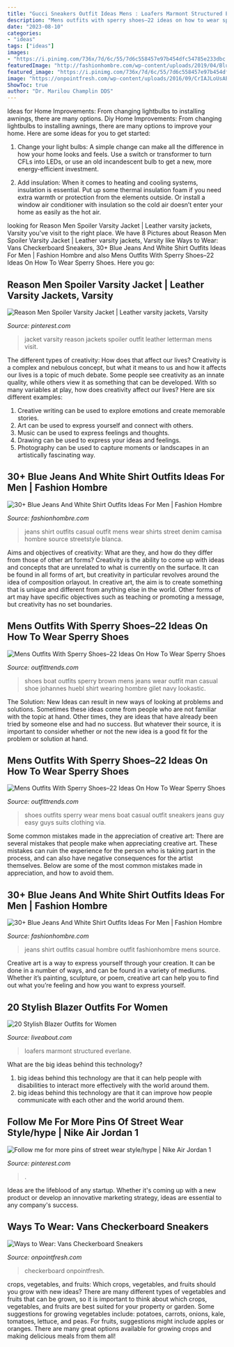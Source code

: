 ```yaml
---
title: "Gucci Sneakers Outfit Ideas Mens : Loafers Marmont Structured Everlane"
description: "Mens outfits with sperry shoes–22 ideas on how to wear sperry shoes"
date: "2023-08-10"
categories:
- "ideas"
tags: ["ideas"]
images:
- "https://i.pinimg.com/736x/7d/6c/55/7d6c558457e97b454dfc54785e233dbc.jpg"
featuredImage: "http://fashionhombre.com/wp-content/uploads/2019/04/Blue-Jeans-White-Shirt-Outfits-Ideas-For-Men-3-1.jpg"
featured_image: "https://i.pinimg.com/736x/7d/6c/55/7d6c558457e97b454dfc54785e233dbc.jpg"
image: "https://onpointfresh.com/wp-content/uploads/2016/09/CrIAJLoUsAEyoRN.jpg"
ShowToc: true
author: "Dr. Marilou Champlin DDS"
---
```



Ideas for Home Improvements: From changing lightbulbs to installing awnings, there are many options.
Diy Home Improvements: From changing lightbulbs to installing awnings, there are many options to improve your home. Here are some ideas for you to get started: 
1. Change your light bulbs: A simple change can make all the difference in how your home looks and feels. Use a switch or transformer to turn CFLs into LEDs, or use an old incandescent bulb to get a new, more energy-efficient investment. 

2. Add insulation: When it comes to heating and cooling systems, insulation is essential. Put up some thermal insulation foam if you need extra warmth or protection from the elements outside. Or install a window air conditioner with insulation so the cold air doesn’t enter your home as easily as the hot air. 


	

		
looking for Reason Men Spoiler Varsity Jacket | Leather varsity jackets, Varsity you've visit to the right place. We have 8 Pictures about Reason Men Spoiler Varsity Jacket | Leather varsity jackets, Varsity like Ways to Wear: Vans Checkerboard Sneakers, 30+ Blue Jeans And White Shirt Outfits Ideas For Men | Fashion Hombre and also Mens Outfits With Sperry Shoes–22 Ideas On How To Wear Sperry Shoes. Here you go:
		
    
## Reason Men Spoiler Varsity Jacket | Leather Varsity Jackets, Varsity

<img loading=lazy src="https://i.pinimg.com/736x/7d/6c/55/7d6c558457e97b454dfc54785e233dbc.jpg" onerror="this.onerror=null;this.src='https://tse2.mm.bing.net/th?id=OIP.CcBCpK4sgvsQ4r7r72cmUQHaKz&amp;pid=15.1';" alt="Reason Men Spoiler Varsity Jacket | Leather varsity jackets, Varsity">

_Source: pinterest.com_

>jacket varsity reason jackets spoiler outfit leather letterman mens visit. 

	

The different types of creativity: How does that affect our lives?
Creativity is a complex and nebulous concept, but what it means to us and how it affects our lives is a topic of much debate. Some people see creativity as an innate quality, while others view it as something that can be developed. With so many variables at play, how does creativity affect our lives? Here are six different examples: 
1. Creative writing can be used to explore emotions and create memorable stories.
2. Art can be used to express yourself and connect with others.
3. Music can be used to express feelings and thoughts.
4. Drawing can be used to express your ideas and feelings.
5. Photography can be used to capture moments or landscapes in an artistically fascinating way. 

    
## 30+ Blue Jeans And White Shirt Outfits Ideas For Men | Fashion Hombre

<img loading=lazy src="http://fashionhombre.com/wp-content/uploads/2019/04/Blue-Jeans-White-Shirt-Outfits-Ideas-For-Men-3-1.jpg" onerror="this.onerror=null;this.src='https://tse1.mm.bing.net/th?id=OIP.bYS52LXV3SG2QUwE2MIGWwHaLH&amp;pid=15.1';" alt="30+ Blue Jeans And White Shirt Outfits Ideas For Men | Fashion Hombre">

_Source: fashionhombre.com_

>jeans shirt outfits casual outfit mens wear shirts street denim camisa hombre source streetstyle blanca. 

	

Aims and objectives of creativity: What are they, and how do they differ from those of other art forms?
Creativity is the ability to come up with ideas and concepts that are unrelated to what is currently on the surface. It can be found in all forms of art, but creativity in particular revolves around the idea of composition orlayout. In creative art, the aim is to create something that is unique and different from anything else in the world. Other forms of art may have specific objectives such as teaching or promoting a message, but creativity has no set boundaries.

    
## Mens Outfits With Sperry Shoes–22 Ideas On How To Wear Sperry Shoes

<img loading=lazy src="http://www.outfittrends.com/wp-content/uploads/2016/06/416e5106b862be0bbf3f2c3dd4db74c1.jpg" onerror="this.onerror=null;this.src='https://tse1.mm.bing.net/th?id=OIP.Uf9L76M-QzYNUNA8d0-5GQHaKw&amp;pid=15.1';" alt="Mens Outfits With Sperry Shoes–22 Ideas On How To Wear Sperry Shoes">

_Source: outfittrends.com_

>shoes boat outfits sperry brown mens jeans wear outfit man casual shoe johannes huebl shirt wearing hombre gilet navy lookastic. 

	

The Solution:
New Ideas can result in new ways of looking at problems and solutions. Sometimes these ideas come from people who are not familiar with the topic at hand. Other times, they are ideas that have already been tried by someone else and had no success. But whatever their source, it is important to consider whether or not the new idea is a good fit for the problem or solution at hand.

    
## Mens Outfits With Sperry Shoes–22 Ideas On How To Wear Sperry Shoes

<img loading=lazy src="http://www.outfittrends.com/wp-content/uploads/2016/06/7d8a3e9ada344fced83a5e05e5a04040.jpg" onerror="this.onerror=null;this.src='https://tse1.mm.bing.net/th?id=OIP.J3UZFl0RR8qaeMVQgakSywHaLH&amp;pid=15.1';" alt="Mens Outfits With Sperry Shoes–22 Ideas On How To Wear Sperry Shoes">

_Source: outfittrends.com_

>shoes outfits sperry wear mens boat casual outfit sneakers jeans guy easy guys suits clothing via. 

	

Some common mistakes made in the appreciation of creative art:
There are several mistakes that people make when appreciating creative art. These mistakes can ruin the experience for the person who is taking part in the process, and can also have negative consequences for the artist themselves. Below are some of the most common mistakes made in appreciation, and how to avoid them.

    
## 30+ Blue Jeans And White Shirt Outfits Ideas For Men | Fashion Hombre

<img loading=lazy src="http://fashionhombre.com/wp-content/uploads/2019/04/Blue-Jeans-White-Shirt-Outfits-Ideas-For-Men-4.jpg" onerror="this.onerror=null;this.src='https://tse1.mm.bing.net/th?id=OIP.C-sTsl2xmLXQGPnYxcz-OgHaJN&amp;pid=15.1';" alt="30+ Blue Jeans And White Shirt Outfits Ideas For Men | Fashion Hombre">

_Source: fashionhombre.com_

>jeans shirt outfits casual hombre outfit fashionhombre mens source. 

	

Creative art is a way to express yourself through your creation. It can be done in a number of ways, and can be found in a variety of mediums. Whether it’s painting, sculpture, or poem, creative art can help you to find out what you’re feeling and how you want to express yourself.

    
## 20 Stylish Blazer Outfits For Women

<img loading=lazy src="https://www.liveabout.com/thmb/EuzT1n1tKiWomJqfxnAMOdXz09k=/768x0/filters:no_upscale():max_bytes(150000):strip_icc()/4-fashionjackson-5c0682e2c9e77c0001decb80.jpg" onerror="this.onerror=null;this.src='https://tse4.mm.bing.net/th?id=OIP.68kKT246hQjFCTV5qtA8gwHaLH&amp;pid=15.1';" alt="20 Stylish Blazer Outfits for Women">

_Source: liveabout.com_

>loafers marmont structured everlane. 

	

What are the big ideas behind this technology?
1. big ideas behind this technology are that it can help people with disabilities to interact more effectively with the world around them.
2. big ideas behind this technology are that it can improve how people communicate with each other and the world around them.

    
## Follow Me For More Pins Of Street Wear Style/hype | Nike Air Jordan 1

<img loading=lazy src="https://i.pinimg.com/736x/52/3c/07/523c0760927b46e0bca2fb1539843d5e.jpg" onerror="this.onerror=null;this.src='https://tse4.mm.bing.net/th?id=OIP.6BS5z7Ivm7WCjVR9GrpibgHaHW&amp;pid=15.1';" alt="Follow me for more pins of street wear style/hype | Nike Air Jordan 1">

_Source: pinterest.com_

>. 

	

Ideas are the lifeblood of any startup. Whether it's coming up with a new product or develop an innovative marketing strategy, ideas are essential to any company's success.

    
## Ways To Wear: Vans Checkerboard Sneakers

<img loading=lazy src="https://onpointfresh.com/wp-content/uploads/2016/09/CrIAJLoUsAEyoRN.jpg" onerror="this.onerror=null;this.src='https://tse2.mm.bing.net/th?id=OIP.9mgYz-b0nZRcFBFGc98KUAHaHW&amp;pid=15.1';" alt="Ways to Wear: Vans Checkerboard Sneakers">

_Source: onpointfresh.com_

>checkerboard onpointfresh. 

	

crops, vegetables, and fruits: Which crops, vegetables, and fruits should you grow with new ideas?
There are many different types of vegetables and fruits that can be grown, so it is important to think about which crops, vegetables, and fruits are best suited for your property or garden. Some suggestions for growing vegetables include: potatoes, carrots, onions, kale, tomatoes, lettuce, and peas. For fruits, suggestions might include apples or oranges. There are many great options available for growing crops and making delicious meals from them all!

